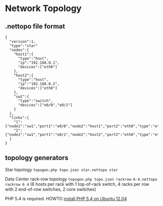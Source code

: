 # Network Topology

## .nettopo file format

	{
	  "version":1,
	  "type":"star"
	  "nodes":{
		"host1":{
		  "type":"host",
		  "ip":"192.168.0.1",
		  "devices":["eth0"]
		},
		"host2":{
		  "type":"host",
		  "ip":"192.168.0.2",
		  "devices":["eth0"]
		},
		"sw1":{
		  "type":"switch",
		  "devices":["e0/0","e0/1"]
		}
	  },
	  "links":{
		"1":{"node1":"sw1","port1":"e0/0","node2":"host1","port2":"eth0","type":"eth1G"},
		"2":{"node1":"sw1","port1":"e0/1","node2":"host2","port2":"eth0","type":"eth1G"}
	  }
	}

## topology generators

Star topology
`topogen.php topo.json star.nettopo star`

Data Center rack-row topology
`topogen.php topo.json rackrow-6-4.nettopo rackrow 6 4`
(6 hosts per rack with 1 top-of-rack switch, 4 racks per row with 2 end-of-row switches, 2 core switches)

PHP 5.4 is required. HOWTO [install PHP 5.4 on Ubuntu 12.04](https://launchpad.net/~ondrej/+archive/php5)


